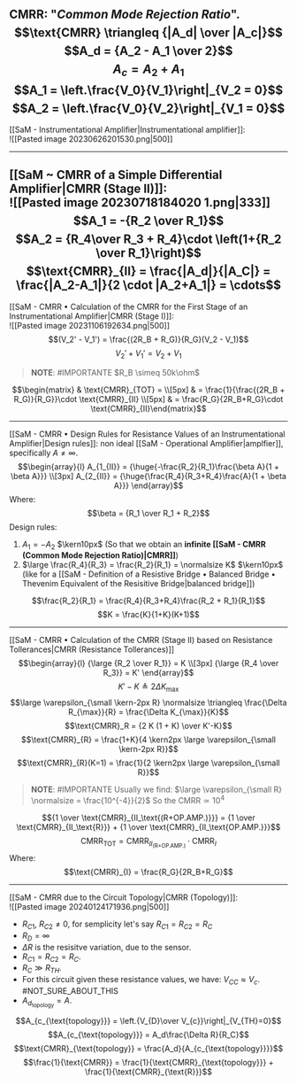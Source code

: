 **CMRR**: "*Common Mode Rejection Ratio*".
$$\text{CMRR} \triangleq {|A_d| \over |A_c|}$$
$$A_d = {A_2 - A_1 \over 2}$$
$$A_c = A_2 + A_1$$
$$A_1 = \left.\frac{V_0}{V_1}\right|_{V_2 = 0}$$
$$A_2 = \left.\frac{V_0}{V_2}\right|_{V_1 = 0}$$
---
[[SaM - Instrumentational Amplifier|Instrumentational amplifier]]:<br>![[Pasted image 20230626201530.png|500]]

---
[[SaM ~ CMRR of a Simple Differential Amplifier|CMRR (Stage II)]]:<br>![[Pasted image 20230718184020 1.png|333]]
$$A_1 = -{R_2 \over R_1}$$
$$A_2 = {R_4\over R_3 + R_4}\cdot \left(1+{R_2 \over R_1}\right)$$
$$\text{CMRR}_{II} = \frac{|A_d|}{|A_C|} = \frac{|A_2-A_1|}{2 \cdot |A_2+A_1|}  = \cdots$$
---
[[SaM - CMRR • Calculation of the CMRR for the First Stage of an Instrumentational Amplifier|CMRR (Stage I)]]:<br>![[Pasted image 20231106192634.png|500]]
$$(V_2' - V_1') = \frac{(2R_B + R_G)}{R_G}(V_2 - V_1)$$
$$V_2'+V_1' = V_2+V_1$$
> **NOTE**: #IMPORTANTE 
> $R_B \simeq 50k\ohm$

$$\begin{matrix} 
& \text{CMRR}_{TOT} = \\[5px]
& = \frac{1}{\frac{(2R_B + R_G)}{R_G}}\cdot \text{CMRR}_{II} \\[5px]
& = \frac{R_G}{2R_B+R_G}\cdot \text{CMRR}_{II}\end{matrix}$$

---
[[SaM - CMRR • Design Rules for Resistance Values of an Instrumentational Amplifier|Design rules]]: non ideal [[SaM - Operational Amplifier|amplfier]], specifically $A \neq \infty$.
$$\begin{array}{l}  A_{1_{II}} = {\huge{-\frac{R_2}{R_1}\frac{\beta A}{1 + \beta A}}} \\[3px]  A_{2_{II}} = {\huge{\frac{R_4}{R_3+R_4}\frac{A}{1 + \beta A}}}  \end{array}$$Where:$$\beta = {R_1 \over R_1 + R_2}$$
Design rules:
1. $A_1 = -A_2$ $\kern10px$ (So that we obtain an **infinite [[SaM - CMRR (Common Mode Rejection Ratio)|CMRR]]**)
2. $\large \frac{R_4}{R_3} = \frac{R_2}{R_1}  = \normalsize K$ $\kern10px$ (like for a [[SaM - Definition of a Resistive Bridge • Balanced Bridge • Thevenim Equivalent of the Resisitive Bridge|balanced bridge]])

$$\frac{R_2}{R_1} = \frac{R_4}{R_3+R_4}\frac{R_2 + R_1}{R_1}$$
$$K = \frac{K}{1+K}(K+1)$$

---
[[SaM - CMRR • Calculation of the CMRR (Stage II) based on Resistance Tollerances|CMRR (Resistance Tollerances)]]
$$\begin{array}{l} {\large {R_2 \over R_1}} = K \\[3px] {\large {R_4 \over R_3}} = K' \end{array}$$
$$K' - K \triangleq 2\Delta K_{\max}$$
$$\large \varepsilon_{\small \kern-2px R} \normalsize \triangleq \frac{\Delta R_{\max}}{R} = \frac{\Delta K_{\max}}{K}$$
$$\text{CMRR}_R = {2 K (1 + K) \over K'-K}$$
$$\text{CMRR}_{R} = \frac{1+K}{4 \kern2px \large \varepsilon_{\small \kern-2px R}}$$
$$\text{CMRR}_{R}(K=1) = \frac{1}{2 \kern2px \large \varepsilon_{\small R}}$$
> **NOTE**: #IMPORTANTE 
> Usually we find: $\large \varepsilon_{\small R} \normalsize  = \frac{10^{-4}}{2}$
> So the $\text{CMRR} \simeq 10^{4}$

$${1 \over \text{CMRR}_{II_\text{(R+OP.AMP.)}}} = {1 \over \text{CMRR}_{II_\text{R}}} + {1 \over \text{CMRR}_{II_\text{OP.AMP.}}}$$
$$\text{CMRR}_{\text{TOT}} = \text{CMRR}_{II_\text{(R+OP.AMP.)}} \cdot \text{CMRR}_{I}$$Where:
$$\text{CMRR}_{I} = \frac{R_G}{2R_B+R_G}$$

---
[[SaM - CMRR due to the Circuit Topology|CMRR (Topology)]]:<br>![[Pasted image 20240124171936.png|500]]
- $R_{C1} ,\ R_{C2} \neq 0$, for semplicity let's say $R_{C1} = R_{C2} = R_C$
- $R_D = \infty$
- $\Delta R$ is the resisitve variation, due to the sensor.
- $R_{C1} = R_{C2} = R_C$.
- $R_C \gg R_{TH}$.
- For this circuit given these resistance values, we have: $V_{CC} \approx V_{c}$. #NOT_SURE_ABOUT_THIS 
- $A_{d_{\text{topology}}} = A$.

$$A_{c_{\text{topology}}} = \left.{V_{D}\over V_{c}}\right|_{V_{TH}=0}$$
$$A_{c_{\text{topology}}} = A_d\frac{\Delta R}{R_C}$$
$$\text{CMRR}_{\text{topology}} = \frac{A_d}{A_{c_{\text{topology}}}}$$
$$\frac{1}{\text{CMRR}} = \frac{1}{\text{CMRR}_{\text{topology}}} + \frac{1}{\text{CMRR}_{\text{R}}}$$
